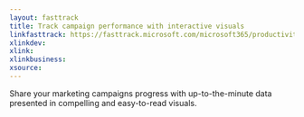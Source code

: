 ```yaml
---
layout: fasttrack
title: Track campaign performance with interactive visuals
linkfasttrack: https://fasttrack.microsoft.com/microsoft365/productivitylibrary/Track-campaign-performance-with-interactive-visuals 
xlinkdev: 
xlink: 
xlinkbusiness: 
xsource: 
---
```

Share your marketing campaigns progress with up-to-the-minute data presented in compelling and easy-to-read visuals.